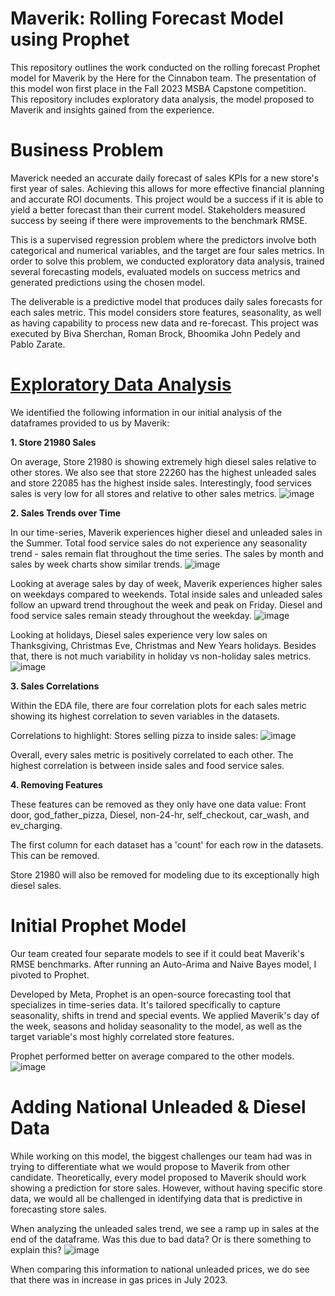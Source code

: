 # Maverik: Rolling Forecast Model using Prophet
This repository outlines the work conducted on the rolling forecast Prophet model for Maverik by the Here for the Cinnabon team. The presentation of this model won first place in the Fall 2023 MSBA Capstone competition. This repository includes exploratory data analysis, the model proposed to Maverik and insights gained from the experience.

# Business Problem
Maverick needed an accurate daily forecast of sales KPIs for a new store's first year of sales. Achieving this allows for more effective financial planning and accurate ROI documents. This project would be a success if it is able to yield a better forecast than their current model. Stakeholders measured success by seeing if there were improvements to the benchmark RMSE. 

This is a supervised regression problem where the predictors involve both categorical and numerical variables, and the target are four sales metrics. In order to solve this problem, we conducted exploratory data analysis, trained several forecasting models, evaluated models on success metrics and generated predictions using the chosen model.

The deliverable is a predictive model that produces daily sales forecasts for each sales metric. This model considers store features, seasonality, as well as having capability to process new data and re-forecast. This project was executed by Biva Sherchan, Roman Brock, Bhoomika John Pedely and Pablo Zarate.

# [Exploratory Data Analysis](https://clavitopaz.github.io/MaverikProphet/Final_Maverik_EDA_v3.html)
We identified the following information in our initial analysis of the dataframes provided to us by Maverik:

**1. Store 21980 Sales**

On average, Store 21980 is showing extremely high diesel sales relative to other stores. We also see that store 22260 has the highest unleaded sales and store 22085 has the highest inside sales. Interestingly, food services sales is very low for all stores and relative to other sales metrics.
![image](https://github.com/clavitopaz/MaverikProphet/assets/122945935/cfbcc3df-6e55-486d-9e37-5a366fd4ae34)

**2. Sales Trends over Time**
   
In our time-series, Maverik experiences higher diesel and unleaded sales in the Summer. Total food service sales do not experience any seasonality trend - sales remain flat throughout the time series. The sales by month and sales by week charts show similar trends.
![image](https://github.com/clavitopaz/MaverikProphet/assets/122945935/9c1dd2cf-e4bc-405f-8abd-bc44e2f65027)


Looking at average sales by day of week, Maverik experiences higher sales on weekdays compared to weekends. Total inside sales and unleaded sales follow an upward trend throughout the week and peak on Friday. Diesel and food service sales remain steady throughout the weekday.
![image](https://github.com/clavitopaz/MaverikProphet/assets/122945935/dc1f97bc-6aad-4e65-9a3f-7a0e4092323f)

Looking at holidays, Diesel sales experience very low sales on Thanksgiving, Christmas Eve, Christmas and New Years holidays. Besides that, there is not much variability in holiday vs non-holiday sales metrics.
![image](https://github.com/clavitopaz/MaverikProphet/assets/122945935/5a64999e-135a-44bc-9684-f0d9ac46afed)


**3. Sales Correlations**
   
Within the EDA file, there are four correlation plots for each sales metric showing its highest correlation to seven variables in the datasets.

Correlations to highlight: Stores selling pizza to inside sales:
![image](https://github.com/clavitopaz/MaverikProphet/assets/122945935/7054bb21-6581-41c0-89bb-6df00ad2e186)

Overall, every sales metric is positively correlated to each other. The highest correlation is between inside sales and food service sales.

**4. Removing Features**
   
These features can be removed as they only have one data value: Front door, god_father_pizza, Diesel, non-24-hr, self_checkout, car_wash, and ev_charging.

The first column for each dataset has a 'count' for each row in the datasets. This can be removed.

Store 21980 will also be removed for modeling due to its exceptionally high diesel sales.

# Initial Prophet Model
Our team created four separate models to see if it could beat Maverik's RMSE benchmarks. After running an Auto-Arima and Naive Bayes model, I pivoted to Prophet.

Developed by Meta, Prophet is an open-source forecasting tool that specializes in time-series data. It's tailored specifically to capture seasonality, shifts in trend and special events. We applied Maverik's day of the week, seasons and holiday seasonality to the model, as well as the target variable's most highly correlated store features.

Prophet performed better on average compared to the other models.  
![image](https://github.com/clavitopaz/MaverikProphet/assets/122945935/115f7dab-cbd6-4827-b165-9c09d02b5877)

# Adding National Unleaded & Diesel Data
While working on this model, the biggest challenges our team had was in trying to differentiate what we would propose to Maverik from other candidate. Theoretically, every model proposed to Maverik should work showing a prediction for store sales. However, without having specific store data, we would all be challenged in identifying data that is predictive in forecasting store sales.

When analyzing the unleaded sales trend, we see a ramp up in sales at the end of the dataframe. Was this due to bad data? Or is there something to explain this?
![image](https://github.com/clavitopaz/MaverikProphet/assets/122945935/3300044e-2297-46f3-b7da-0185c4ba10f0)

When comparing this information to national unleaded prices, we do see that there was in increase in gas prices in July 2023.

